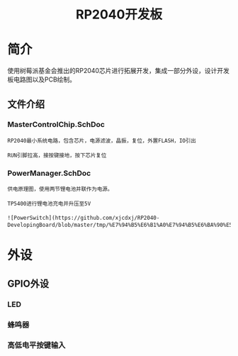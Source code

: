 # <center>RP2040开发板</center>
# 简介
使用树莓派基金会推出的RP2040芯片进行拓展开发，集成一部分外设，设计开发板电路图以及PCB绘制。
## 文件介绍
### MasterControlChip.SchDoc

    RP2040最小系统电路，包含芯片，电源滤波，晶振，复位，外置FLASH，IO引出
    
    RUN引脚拉高，接按键接地，按下芯片复位  

### PowerManager.SchDoc
    供电原理图，使用两节锂电池并联作为电源。
    
    TP5400进行锂电池充电并升压至5V
    
    ![PowerSwitch](https://github.com/xjcdxj/RP2040-DevelopingBoard/blob/master/tmp/%E7%94%B5%E6%B1%A0%E7%94%B5%E6%BA%90%E5%88%87%E6%8D%A2%E7%94%B5%E8%B7%AF.png)

# 外设
## GPIO外设
### LED
### 蜂鸣器
### 高低电平按键输入
